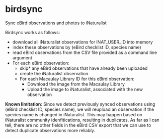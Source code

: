 # birdsync
Sync eBird observations and photos to iNaturalist

Birdsync works as follows:
- download all iNaturalist observations for INAT_USER_ID into memory
- index these observations by (eBird checklist ID, species name)
- read eBird observations from the CSV file provided as a command line argument
- For each eBird observation:
  - skip* any eBird observations that have already been uploaded
  - create the iNaturalist observation
  - For each Macaulay Library ID for this eBird observation:
    - Download the image from the Macaulay Library
    - Upload the image to iNaturalist, associated with the new observation

**Known limitation**: Since we detect previously synced observations using
(eBird checklist ID, species name), we will reupload an observation if
the species name is changed in iNaturalist. This may happen based on
iNaturalist community idenfitications, resulting in duplicates.
As far as I can tell, there are no other fields in the eBird CSV
export that we can use to detect duplicate observations more reliably.
